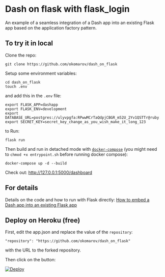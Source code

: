 # Dash on flask with flask_login

An example of a seamless integration of a Dash app into an existing Flask app based on the application factory pattern.

## To try it in local

Clone the repo:

```
git clone https://github.com/okomarov/dash_on_flask
```

Setup some environment variables:

```
cd dash_on_flask
touch .env
```

and add this in the `.env` file:

```
export FLASK_APP=dashapp
export FLASK_ENV=development
export DATABASE_URL=postgres://ulyvpgfa:RPwwMCrTaQdpjCBGR_m52U_2Yv1QSTTr@ruby.db.elephantsql.com/ulyvpgfa
export SECRET_KEY=secret_key_change_as_you_wish_make_it_long_123
```

to Run:
```
flask run
```

Then build and run in detached mode with [`docker-compose`](https://docs.docker.com/compose/reference/up/) (you might need to `chmod +x entrypoint.sh` before running docker compose):

```
docker-compose up -d --build
```

Check out: http://127.0.0.1:5000/dashboard

## For details

Details on the code and how to run with Flask directly:
[How to embed a Dash app into an existing Flask app](https://medium.com/@olegkomarov_77860/how-to-embed-a-dash-app-into-an-existing-flask-app-ea05d7a2210b)

## Deploy on Heroku (free)

First, edit the app.json and replace the value of the `repository`:

```
"repository": "https://github.com/okomarov/dash_on_flask"
```

with the URL to the forked repository.

Then click on the button:

[![Deploy](https://www.herokucdn.com/deploy/button.svg)](https://heroku.com/deploy)
